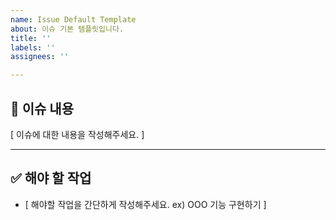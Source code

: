 ```yaml
---
name: Issue Default Template
about: 이슈 기본 템플릿입니다.
title: ''
labels: ''
assignees: ''

---
```


## 📌 이슈 내용
[ 이슈에 대한 내용을 작성해주세요. ]

---

## ✅ 해야 할 작업
- [ 해야할 작업을 간단하게 작성해주세요.  ex) OOO 기능 구현하기 ]
